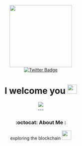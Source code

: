 <div id="header" align="center">
  <img src="https://media.giphy.com/media/fvx95jkua5th3YeThr/giphy.gif" width="200" height="200">
<div id="badges">
<a href="https://x.com/Vitl555">
    <img src="https://img.shields.io/badge/Twitter-blue?style=for-the-badge&logo=twitter&logoColor=white" alt="Twitter Badge"/>
  </a>
</div>
<img src="https://komarev.com/ghpvc/?username=SVG555&style=flat-square&color=blue" alt=""/> 
<h1>
  I welcome you
  <img src="https://media.giphy.com/media/hvRJCLFzcasrR4ia7z/giphy.gif" width="30px"/>
</h1>
<div align="center">
  <img src="https://media.giphy.com/media/SWoSkN6DxTszqIKEqv/giphy.gif?cid=ecf05e47gnfdgy4ql7zvyxnbbxz3jtp88k2yyn3txv5cdgrp&ep=v1_gifs_related&rid=giphy.gif&ct=g"/>
</div>
---

### :octocat: About Me :
exploring the blockchain <img src="https://media.giphy.com/media/WUlplcMpOCEmTGBtBW/giphy.gif" width="30">




 
